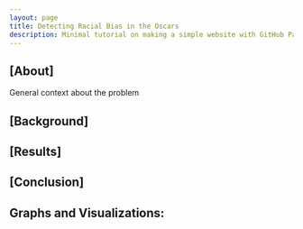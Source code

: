 ```yaml
---
layout: page
title: Detecting Racial Bias in the Oscars
description: Minimal tutorial on making a simple website with GitHub Pages
---
```


## [About]
General context about the problem

## [Background]

## [Results]

## [Conclusion]

## Graphs and Visualizations:

